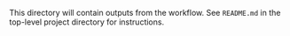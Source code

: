 This directory will contain outputs from the workflow. See `README.md` in the top-level project directory for instructions.
